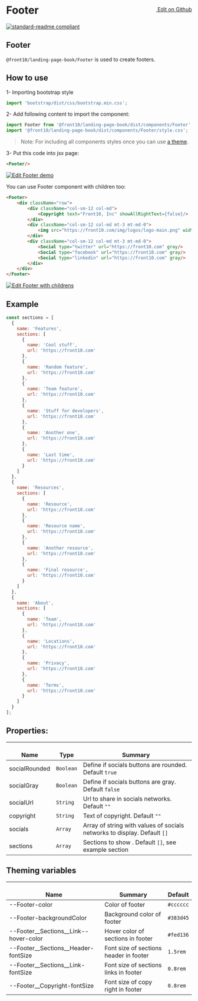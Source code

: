 <a style="float:right; margin-top: 30px;" target="_blank" href="https://github.com/front10/landing-page-book/edit/master/src/components/Footer/README.md"> <img width="15px;" src="https://assets-cdn.github.com/images/icons/emoji/unicode/270f.png"/> Edit on Github
</a>

# Footer

[![standard-readme compliant](https://img.shields.io/badge/standard--readme-OK-green.svg?style=flat-square)](https://github.com/RichardLitt/standard-readme)

## Footer

`@front10/landing-page-book/Footer` is used to create footers.

## How to use

1- Importing bootstrap style

```js
import 'bootstrap/dist/css/bootstrap.min.css';
```

2- Add following content to import the component:

```js
import Footer from '@front10/landing-page-book/dist/components/Footer';
import '@front10/landing-page-book/dist/components/Footer/style.css';
```

> Note: For including all components styles once you can use [a theme](https://github.com/front10/landing-page-book/wiki/Theming).

3- Put this code into jsx page:

```html
<Footer/>
```
<a target="_blank" href="https://codesandbox.io/s/x40y1npnw">
  <img alt="Edit Footer demo" src="https://codesandbox.io/static/img/play-codesandbox.svg">
</a>

You can use Footer component with children too:

```html
<Footer>
    <div className="row">
        <div className="col-sm-12 col-md">
            <Copyright text="Front10, Inc" showAllRightText={false}/>
        </div>
        <div className="col-sm-12 col-md mt-3 mt-md-0">
            <img src="https://front10.com/img/logos/logo-main.png" width={80}/>
        </div>
        <div className="col-sm-12 col-md mt-3 mt-md-0">
            <Social type="twitter" url="https://front10.com" gray/>
            <Social type="facebook" url="https://front10.com" gray/>
            <Social type="linkedin" url="https://front10.com" gray/>
        </div>
    </div>
</Footer>
```
<a target="_blank" href="https://codesandbox.io/s/14vnz2l3xq">
  <img alt="Edit Footer with childrens" src="https://codesandbox.io/static/img/play-codesandbox.svg">
</a>

## Example

```js
const sections = [
  {
    name: 'Features',
    sections: [
      {
        name: 'Cool stuff',
        url: 'https://front10.com'
      },
      {
        name: 'Random feature',
        url: 'https://front10.com'
      },
      {
        name: 'Team feature',
        url: 'https://front10.com'
      },
      {
        name: 'Stuff for developers',
        url: 'https://front10.com'
      },
      {
        name: 'Another one',
        url: 'https://front10.com'
      },
      {
        name: 'Last time',
        url: 'https://front10.com'
      }
    ]
  },
  {
    name: 'Resources',
    sections: [
      {
        name: 'Resource',
        url: 'https://front10.com'
      },
      {
        name: 'Resource name',
        url: 'https://front10.com'
      },
      {
        name: 'Another resource',
        url: 'https://front10.com'
      },
      {
        name: 'Final resource',
        url: 'https://front10.com'
      }
    ]
  },
  {
    name: 'About',
    sections: [
      {
        name: 'Team',
        url: 'https://front10.com'
      },
      {
        name: 'Locations',
        url: 'https://front10.com'
      },
      {
        name: 'Privacy',
        url: 'https://front10.com'
      },
      {
        name: 'Terms',
        url: 'https://front10.com'
      }
    ]
  }
];
```

## Properties:

| </br>Name     | </br>Type | </br>Summary                                                             |
| ------------- | --------- | ------------------------------------------------------------------------ |
| socialRounded | `Boolean` | Define if socials buttons are rounded. Default `true`                    |
| socialGray    | `Boolean` | Define if socials buttons are gray. Default `false`                      |
| socialUrl     | `String`  | Url to share in socials networks. Default `""`                           |
| copyright     | `String`  | Text of copyright. Default `""`                                          |
| socials       | `Array`   | Array of string with values of socials networks to display. Default `[]` |
| sections      | `Array`   | Sections to show . Default `[]`, see example section                     |

## Theming variables

| </br>Name                                 | </br>Summary                           | </br>Default |
| ----------------------------------------- | -------------------------------------- | ------------ |
| --Footer-color                            | Color of footer                        | `#cccccc`    |
| --Footer-backgroundColor                  | Background color of footer             | `#383d45`    |
| --Footer\_\_Sections\_\_Link--hover-color | Hover color of sections in footer      | `#fed136`    |
| --Footer\_\_Sections\_\_Header-fontSize   | Font size of sections header in footer | `1.5rem`     |
| --Footer\_\_Sections\_\_Link-fontSize     | Font size of sections links in footer  | `0.8rem`     |
| --Footer\_\_Copyright-fontSize            | Font size of copy right in footer      | `0.8rem`     |
